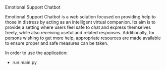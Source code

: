Emotional Support Chatbot

Emotional Support Chatbot is a web solution focused on providing help to those in distress by acting as an intelligent virtual companion. Its aim is to provide a setting where users feel safe to chat and express themselves freely, while also receiving useful and related responses. Additionally, for persons wishing to get more help, appropriate resources are made available to ensure proper and safe measures can be taken.  

In order to use the application:
- run main.py
